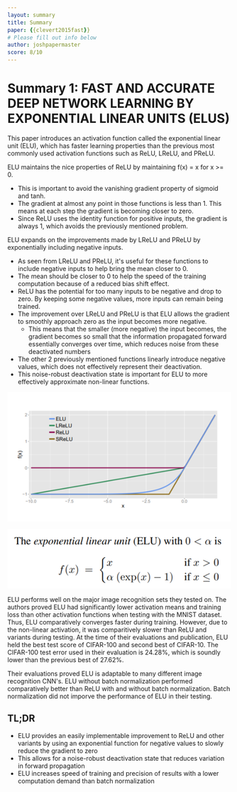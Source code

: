 ```yaml
---
layout: summary
title: Summary
paper: {{clevert2015fast}}
# Please fill out info below
author: joshpapermaster
score: 8/10
---
```


<!-- TODO: Summarize the paper:
* What is the core idea?
* How is it realized (technically)?
* How well does the paper perform?
* What interesting variants are explored? -->

# Summary 1: FAST AND ACCURATE DEEP NETWORK LEARNING BY EXPONENTIAL LINEAR UNITS (ELUS) 


This paper introduces an activation function called the exponential linear unit (ELU), which has faster learning properties than the previous most commonly used activation functions such as ReLU, LReLU, and PReLU.


ELU maintains the nice properties of ReLU by maintaining f(x) = x for x >= 0. 

- This is important to avoid the vanishing gradient property of sigmoid and tanh. 
- The gradient at almost any point in those functions is less than 1. This means at each step the gradient is becoming closer to zero. 
- Since ReLU uses the identity function for positive inputs, the gradient is always 1, which avoids the previously mentioned problem. 


ELU expands on the improvements made by LReLU and PReLU by exponentially including negative inputs. 

- As seen from LReLU and PReLU, it's useful for these functions to include negative inputs to help bring the mean closer to 0.
- The mean should be closer to 0 to help the speed of the training computation because of a reduced bias shift effect. 
- ReLU has the potential for too many inputs to be negative and drop to zero. By keeping some negative values, more inputs can remain being trained. 
- The improvement over LReLU and PReLU is that ELU allows the gradient to smoothly approach zero as the input becomes more negative. 
    - This means that the smaller (more negative) the input becomes, the gradient becomes so small that the information propagated forward essentially converges over time, which reduces noise from these deactivated numbers
- The other 2 previously mentioned functions linearly introduce negative values, which does not effectively represent their deactivation. 
- This noise-robust deactivation state is important for ELU to more effectively approximate non-linear functions.


![ELU](clevert2015fast_1a.png)

![ELU](clevert2015fast_1b.png)


ELU performs well on the major image recognition sets they tested on. The authors proved ELU had significantly lower activation means and training loss than other activation functions when testing with the MNIST dataset. Thus, ELU comparatively converges faster during training. However, due to the non-linear activation, it was comparitively slower than ReLU and variants during testing. At the time of their evaluations and publication, ELU held the best test score of CIFAR-100 and second best of CIFAR-10. The CIFAR-100 test error used in their evaluation is 24.28%, which is soundly lower than the previous best of 27.62%.


Their evaluations proved ELU is adaptable to many different image recognition CNN's. ELU without batch normalization performed comparatively better than ReLU with and without batch normalization. Batch normalization did not imporve the performance of ELU in their testing.


## TL;DR
- ELU provides an easily implementable improvement to ReLU and other variants by using an exponential function for negative values to slowly reduce the gradient to zero 
- This allows for a noise-robust deactivation state that reduces variation in forward propagation 
- ELU increases speed of training and precision of results with a lower computation demand than batch normalization
